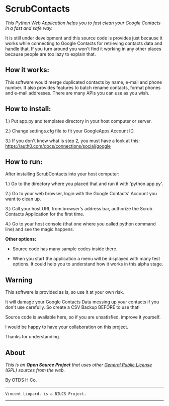 # ScrubContacts

*This Python Web Application helps you to fast clean your Google Contacts in a fast and safe way.*

It is still under development and this source code is provides just because it works while connecting to Google Contacts for retrieving contacts data and handle that. If you turn around you won't find it working in any other places because people are too lazy to explain that.

## How it works:
This software would merge duplicated contacts by name, e-mail and phone number. It also provides features to batch rename contacts, format phones and e-mail addresses. There are many APIs you can use as you wish.

## How to install:
1.) Put app.py and templates directory in your host computer or server.

2.) Change settings.cfg file to fit your GoogleApps Account ID.

3.) If you don't know what is step 2, you must have a look at this: https://auth0.com/docs/connections/social/google

## How to run:
After installing ScrubContacts into your host computer:

1.) Go to the directory where you placed that and run it with 'python app.py'.

2.) Go to your web browser, login with the Google Contacts' Account you want to clean up.

3.) Call your host URL from browser's address bar, authorize the Scrub Contacts Application for the first time.

4.) Go to your host console (that one where you called python command line) and see the magic happens.

**Other options:**

- Source code has many sample codes inside there.

- When you start the application a menu will be displayed with many test options. It could help you to understand how it works in this alpha stage.

## Warning

This software is provided as is, so use it at your own risk.

It will damage your Google Contacts Data messing up your contacts if you don't use carefully. So create a CSV Backup BEFORE to use that!

Source code is available here, so if you are unsatisfied, improve it yourself.

I would be happy to have your collaboration on this project.

Thanks for understanding.

## About
*This is an* ***Open Source Project*** *that uses other [General Public License](http://www.gnu.org/copyleft/gpl.html) (GPL) sources from the web.*

By OTDS H Co.
___
    Vincent Liopard. is a BIUCS Project.
___
